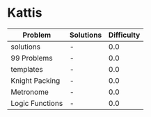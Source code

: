 # Kattis
| Problem | Solutions | Difficulty |
|   ---   |    ---    |     ---    |
| solutions |  - | 0.0 |
| 99 Problems |  - | 0.0 |
| templates |  - | 0.0 |
| Knight Packing |  - | 0.0 |
| Metronome |  - | 0.0 |
| Logic Functions |  - | 0.0 |
